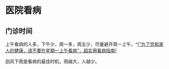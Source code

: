 # 医院看病

## 门诊时间

上午看病的人多，下午少，周一多，周五少，尽量避开周一上午。^[[“为了您和家人的健康，请不要在星期一上午看病”，超实用看病指南](https://www.guokr.com/article/461706/)]

刮风下雨是看病的最佳时机，雨越大，人越少。
